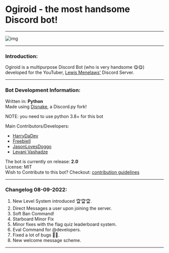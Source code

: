<h1>Ogiroid - the most handsome Discord bot!</h1>
<hr>
<img src="https://media.discordapp.net/attachments/985729550732394536/1002138392554897479/Ogiroid.png?width=1440&height=583" alt="img">
<hr>
<h3>Introduction:</h3>
Ogiroid is a multipurpose Discord Bot (who is very handsome 😋😋) developed for the YouTuber, <a href="https://www.youtube.com/c/CodingwithLewis">Lewis Menelaws'</a> Discord Server.
<hr>
<h3>Bot Development Information:</h3>
<p>Written in: <b>Python</b><br>Made using <a href="https://disnake.dev/">Disnake</a>, a Discord.py fork!</p>
<p>NOTE: you need to use python 3.8+ for this bot</p>
Main Contributors/Developers:
<ul>
<li><a href="https://github.com/ImmaHarry">HarryDaDev</a></li>
<li><a href="https://github.com/FreebieII">FreebieII</a></li>
<li><a href="https://github.com/JasonLovesDoggo">JasonLovesDoggo</a></li>
<li><a href="https://github.com/LevaniVashadze">Levani Vashadze</a></li>
</ul>
The bot is currently on release: <b>2.0</b><br>
License: MIT<br>
Wish to Contribute to this bot? Checkout: <a href="https://github.com/LewisProjects/Ogiroid/blob/development/CONTRIBUTING.md">contribution guidelines</a>
<hr>

<h3>Changelog 08-09-2022:</h3>
<ol>
<li>New Level System introduced 🏆🏆🏆.</li>
<li>Direct Messages a user upon joining the server.</li>
<li>Soft Ban Command!</li>
<li>Starboard Minor Fix</li>
<li>Minor fixes with the flag quiz leaderboard system.</li>
<li>Eval Command for @developers.</li>
<li>Fixed a lot of bugs 🐛🐛.</li>
<li>New welcome message scheme.</li>
</ol>
<hr>
